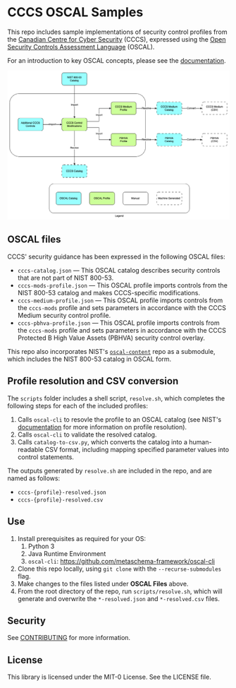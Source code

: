 # CCCS OSCAL Samples

This repo includes sample implementations of security control profiles from the [Canadian Centre for Cyber Security](https://cyber.gc.ca/en) (CCCS), expressed using the [Open Security Controls Assessment Language](https://pages.nist.gov/OSCAL/) (OSCAL).

For an introduction to key OSCAL concepts, please see the [documentation](https://pages.nist.gov/OSCAL/resources/concepts/terminology/).

![data flow](diagrams/diagram.png)

## OSCAL files

CCCS' security guidance has been expressed in the following OSCAL files:

- `cccs-catalog.json` — This OSCAL catalog describes security controls that are not part of NIST 800-53.
- `cccs-mods-profile.json` — This OSCAL profile imports controls from the NIST 800-53 catalog and makes CCCS-specific modifications.
- `cccs-medium-profile.json` — This OSCAL profile imports controls from the `cccs-mods` profile and sets parameters in accordance with the CCCS Medium security control profile.
- `cccs-pbhva-profile.json` — This OSCAL profile imports controls from the `cccs-mods` profile and sets parameters in accordance with the CCCS Protected B High Value Assets (PBHVA) security control overlay.

This repo also incorporates NIST's [`oscal-content`](https://github.com/usnistgov/oscal-content/) repo as a submodule, which includes the NIST 800-53 catalog in OSCAL form.

## Profile resolution and CSV conversion

The `scripts` folder includes a shell script, `resolve.sh`, which completes the following steps for each of the included profiles:

1. Calls `oscal-cli` to resovle the profile to an OSCAL catalog (see NIST's [documentation](https://pages.nist.gov/OSCAL/resources/concepts/processing/profile-resolution/) for more information on profile resolution).
1. Calls `oscal-cli` to validate the resolved catalog.
1. Calls `catalog-to-csv.py`, which converts the catalog into a human-readable CSV format, including mapping specified parameter values into control statements.

The outputs generated by `resolve.sh` are included in the repo, and are named as follows:

- `cccs-{profile}-resolved.json`
- `cccs-{profile}-resolved.csv`

## Use

1. Install prerequisites as required for your OS:
    1. Python 3
    1. Java Runtime Environment
    1. `oscal-cli`: https://github.com/metaschema-framework/oscal-cli
1. Clone this repo locally, using `git clone` with the `--recurse-submodules` flag.
1. Make changes to the files listed under __OSCAL Files__ above.
1. From the root directory of the repo, run `scripts/resolve.sh`, which will generate and overwrite the `*-resolved.json` and `*-resolved.csv` files.

## Security

See [CONTRIBUTING](CONTRIBUTING.md#security-issue-notifications) for more information.

## License

This library is licensed under the MIT-0 License. See the LICENSE file.
